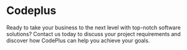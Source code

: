 # Codeplus
Ready to take your business to the next level with top-notch software solutions? Contact us today to discuss your project requirements and discover how CodePlus can help you achieve your goals.
